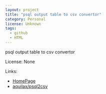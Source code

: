 ```yaml
---
layout: project
title: "psql output table to csv convertor"
category: Personal
license: Unknown
tags:
  - github
  - HTML
---
```


psql output table to csv convertor

License: None

Links:

* [HomePage](https://aquilax.github.io/psql2csv/)
* [aquilax/psql2csv](https://github.com/aquilax/psql2csv)
